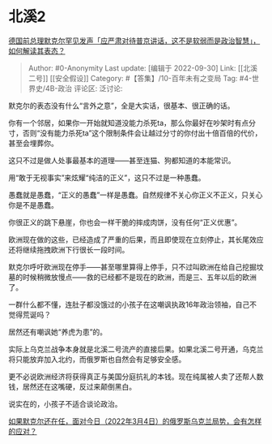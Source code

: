 # 北溪2
[德国前总理默克尔罕见发声「应严肃对待普京讲话，这不是软弱而是政治智慧」，如何解读其表态？](https://www.zhihu.com/question/556198968/answer/2695005494)

> Author: #0-Anonymity
> Last update: [编辑于 2022-09-30]
> Link: [[北溪二号]] [[安全假设]]
> Category: #【答集】/10-百年未有之变局
> Tag: #4-世界史/4B-政治
> 评论区:
> 泛讨论:

默克尔的表态没有什么“言外之意”，全是大实话，很基本、很正确的话。

你有一个邻居，如果你一开始就知道没能力杀死ta，那么你最好在吵架时有点分寸，否则“没有能力杀死ta”这个限制条件会让越过分寸的你付出十倍百倍的代价，甚至会埋葬你。

这只不过是做人处事最基本的道理——甚至连猫、狗都知道的本能常识。

用“敢于无视事实”来炫耀“纯洁的正义”，这只不过是一种愚蠢。

愚蠢就是愚蠢，“正义的愚蠢”一样是愚蠢。自然规律不关心你正义不正义，只关心你是不是愚蠢。

你很正义的跳下悬崖，你也会一样干脆的摔成肉饼，没有任何“正义优惠”。

欧洲现在做的这些，已经造成了严重的后果，而且即使现在立刻停止，其长尾效应还将继续拖拽欧洲下行很长一段时间。

默克尔呼吁欧洲现在停手——甚至哪里算得上停手，只不过叫欧洲在给自己挖掘坟墓的时候稍微放慢点——救的已经都不是现在的欧洲，而是三、五年以后的欧洲了。

一群什么都不懂，连肚子都没饿过的小孩子在这嘲讽执政16年政治领袖，自己不觉得荒诞吗？

居然还有嘲讽她“养虎为患”的。

实际上乌克兰战争本身就是北溪二号流产的直接后果。如果北溪二号开通，乌克兰将只能放弃加入北约，而俄罗斯也自然会有足够安全感。

更不必说欧洲经济将获得真正与美国分庭抗礼的本钱。现在纯属被人卖了还帮人数钱，居然还在这嘴硬，反过来颠倒黑白。

说实在的，小孩子不适合谈论政治。

[如果默克尔还在任，面对今日（2022年3月4日）的俄罗斯乌克兰局势，会有怎样的应对？](https://www.zhihu.com/question/519949392/answer/2448395939)
